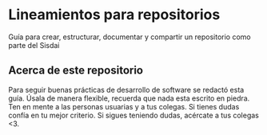 # Lineamientos para repositorios
Guía para crear, estructurar, documentar y compartir un repositorio como parte del Sisdai

## Acerca de este repositorio
Para seguir buenas prácticas de desarrollo de software se redactó esta guía. Úsala de manera flexible, recuerda que nada esta escrito en piedra. Ten en mente a las personas usuarias y a tus colegas. Si tienes dudas confía en tu mejor criterio. Si sigues teniendo dudas, acércate a tus colegas <3.


